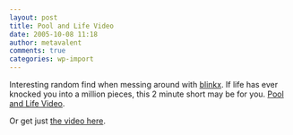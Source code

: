 ```yaml
---
layout: post
title: Pool and Life Video
date: 2005-10-08 11:18
author: metavalent
comments: true
categories: wp-import
---
```

Interesting random find when messing around with <a href="http://www.blinkx.tv/">blinkx</a>. If life has ever knocked you into a million pieces, this 2 minute short may be for you. <a href="http://agypsykiss.typepad.com/a_gypsys_kiss/2005/01/pool_and_life_v.html">Pool and Life Video</a>.

Or get just <a href="https://web.archive.org/web/*/http://awebcamdarkly.com/">the video here</a>.
